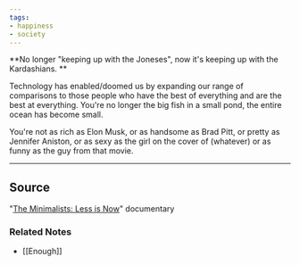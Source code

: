 ```yaml
---
tags:
- happiness
- society
---
```

**No longer "keeping up with the Joneses", now it's keeping up with the Kardashians. **

Technology has enabled/doomed us by expanding our range of comparisons to those people who have the best of everything and are the best at everything. You're no longer the big fish in a small pond, the entire ocean has become small. 

You're not as rich as Elon Musk, or as handsome as Brad Pitt, or pretty as Jennifer Aniston, or as sexy as the girl on the cover of (whatever) or as funny as the guy from that movie. 

---

## Source

"[The Minimalists: Less is Now](https://www.imdb.com/title/tt13583144/)" documentary

### Related Notes
- [[Enough]]